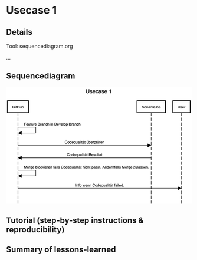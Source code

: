 # Usecase 1

## Details
Tool: sequencediagram.org

...

## Sequencediagram
![Usecase1](Images/Usecase1.png)

## Tutorial (step-by-step instructions & reproducibility)

## Summary of lessons-learned

